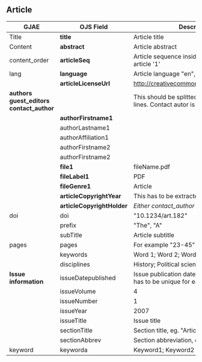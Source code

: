 
## Article

| GJAE    | OJS Field   | Description  | Required | 
|------------------------------------------------------|----------------------------|-----------------------------------------------------------------------------------------|----|  
| Title   | **title**   | Article title     | x  | 
| Content | **abstract**     | Article abstract  | x  | 
| content_order     | **articleSeq**   | Article sequence inside an issue, first article '1'  | x  | 
| lang    | **language**     | Article language "en", "fi", "sv", "de", "fr"   | x  | 
|    | **articleLicenseUrl** | http://creativecommons.org/licenses/by/4.0 |    | 
| **authors** **guest_editors**     **contact_author** |   | This should be splitted   like in the following lines. Contact autor is author1 for OJS | | 
|    | **authorFirstname1**  |    | X  |
|    | authorLastname1  |    |    |
|    | authorAffiliation1    |    |    |
|    | authorFirstname2 |    |    |
|    | authorFirstname2 |    |    |
|    | **file1**   | fileName.pdf | x  | 
|    | **fileLabel1**   | PDF     | x  | 
|    | **fileGenre1**   | Article | x  | 
|    | **articleCopyrightYear**   | This  has to be extracted from GJAE   _Date_    |    | 
|    | **articleCopyrightHolder** | _Either contact_author or an institution_  |    | 
| doi     | doi    | "10.1234/art.182" |    |
|    | prefix | "The", "A"   |    | 
|    | subTitle    | Article subtitle  |    | 
| pages   | pages  | For example "23-45"    |    | 
|    | keywords    | Word 1; Word 2; Word3  |    | 
|    | disciplines | History; Political science; Astronomy |    | 
| **Issue information**  | issueDatepublished    | Issue publication date, yyyy-mm-dd. Note! has to be unique for each individual issue.   | x | 
|    | issueVolume | 4  |  | 
|    | issueNumber | 1  |  | 
|    | issueYear   | 2007    | x | 
|    | issueTitle  | Issue title  |  | 
|    | sectionTitle     | Section title, eg. "Articles"    |  | 
|    | sectionAbbrev    | Section abbreviation, eg. "ART"  |  |
| keyword | keyworda    | Keyword1; Keyword2     |  |

